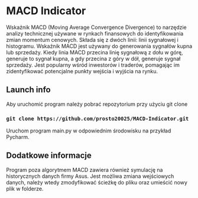 # MACD Indicator

Wskaźnik MACD (Moving Average Convergence Divergence) to narzędzie analizy technicznej używane w rynkach finansowych do identyfikowania zmian momentum cenowych. Składa się z dwóch linii: linii sygnałowej i histogramu. Wskaźnik MACD jest używany do generowania sygnałów kupna lub sprzedaży. Kiedy linia MACD przecina linię sygnałową z dołu w górę, generuje to sygnał kupna, a gdy przecina z góry w dół, generuje sygnał sprzedaży. Jest popularny wśród inwestorów i traderów, pomagając im zidentyfikować potencjalne punkty wejścia i wyjścia na rynku.

## Launch info
Aby uruchomić program należy pobrać repozytorium przy użyciu git clone
### `git clone https://github.com/prosto20025/MACD-Indicator.git`

Uruchom program main.py w odpowiednim środowisku na przykład Pycharm.

## Dodatkowe informacje
Program poza algorytmem MACD zawiera również symulację na historycznych danych firmy Asus. Jest możliwa zmiana wejściowych danych, należy wtedy zmodyfikować ścieżkę do pliku oraz umieścić nowy plik w folderze.
